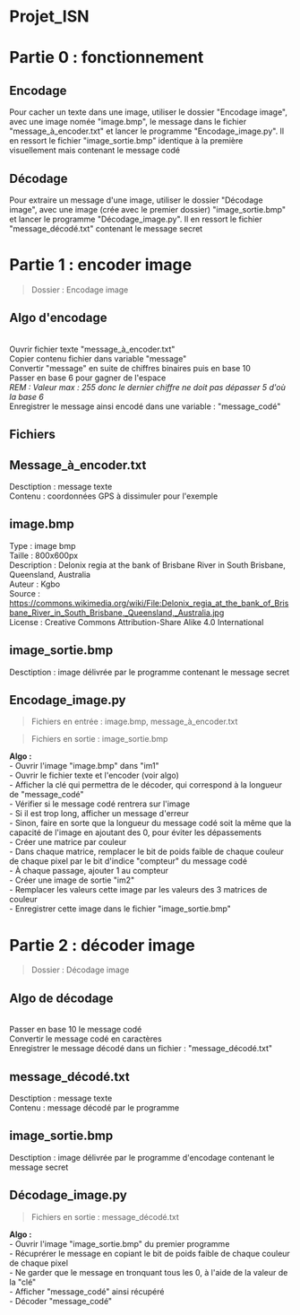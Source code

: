 # Projet_ISN
 
Partie 0 : fonctionnement
=
Encodage
-
<p> Pour cacher un texte dans une image, utiliser le dossier "Encodage image", avec une image nomée "image.bmp", le message dans le fichier "message_à_encoder.txt" et
lancer le programme "Encodage_image.py". Il en ressort le fichier "image_sortie.bmp" identique à la première visuellement mais contenant le message codé </p>

Décodage
-
<p> Pour extraire un message d'une image, utiliser le dossier "Décodage image", avec une image (crée avec le premier dossier) "image_sortie.bmp" et lancer le programme
"Décodage_image.py". Il en ressort le fichier "message_décodé.txt" contenant le message secret </p>

Partie 1 : encoder image
=
<blockquote> Dossier : Encodage image </blockquote>  

Algo d'encodage
-
</br> Ouvrir fichier texte "message_à_encoder.txt"
</br> Copier contenu fichier dans variable "message"
</br> Convertir "message" en suite de chiffres binaires puis en base 10
</br> Passer en base 6 pour gagner de l'espace
</br> <em> REM : Valeur max : 255 donc le dernier chiffre ne doit pas dépasser 5 d'où la base 6 </em>
</br> Enregistrer le message ainsi encodé dans une variable : "message_codé"

Fichiers
-
Message_à_encoder.txt
-
Desctiption : message texte  
Contenu : coordonnées GPS à dissimuler pour l'exemple

image.bmp
-
Type : image bmp  
Taille : 800x600px  
Description	: Delonix regia at the bank of Brisbane River in South Brisbane, Queensland, Australia  
Auteur : Kgbo  
Source : <https://commons.wikimedia.org/wiki/File:Delonix_regia_at_the_bank_of_Brisbane_River_in_South_Brisbane,_Queensland,_Australia.jpg>  
License : Creative Commons Attribution-Share Alike 4.0 International  

image_sortie.bmp
-
Desctiption : image délivrée par le programme contenant le message secret

Encodage_image.py
-
<blockquote> Fichiers en entrée : image.bmp, message_à_encoder.txt </blockquote>  
<blockquote> Fichiers en sortie : image_sortie.bmp </blockquote>  
<strong> Algo : </strong>
</br> - Ouvrir l'image "image.bmp" dans "im1"
</br> - Ouvrir le fichier texte et l'encoder (voir algo)
</br> - Afficher la clé qui permettra de le décoder, qui correspond à la longueur de "message_codé"
</br> - Vérifier si le message codé rentrera sur l'image
</br> - Si il est trop long, afficher un message d'erreur
</br> - Sinon, faire en sorte que la longueur du message codé soit la même que la capacité de l'image en ajoutant des 0, pour éviter les dépassements
</br> - Créer une matrice par couleur
</br> - Dans chaque matrice, remplacer le bit de poids faible de chaque couleur de chaque pixel par le bit d'indice "compteur" du message codé
</br> - À chaque passage, ajouter 1 au compteur
</br> - Créer une image de sortie "im2"
</br> - Remplacer les valeurs cette image par les valeurs des 3 matrices de couleur
</br> - Enregistrer cette image dans le fichier "image_sortie.bmp"

Partie 2 : décoder image
=

<blockquote> Dossier : Décodage image </blockquote>  

Algo de décodage
-
</br> Passer en base 10 le message codé
</br> Convertir le message codé en caractères
</br> Enregistrer le message décodé dans un fichier : "message_décodé.txt"

message_décodé.txt
-
Desctiption : message texte  
Contenu : message décodé par le programme

image_sortie.bmp
-
Desctiption : image délivrée par le programme d'encodage contenant le message secret

Décodage_image.py
-
<blockquote> Fichiers en sortie : message_décodé.txt </blockquote>  
<strong> Algo : </strong>
</br> - Ouvrir l'image "image_sortie.bmp" du premier programme
</br> - Récuprérer le message en copiant le bit de poids faible de chaque couleur de chaque pixel
</br> - Ne garder que le message en tronquant tous les 0, à l'aide de la valeur de la "clé"
</br> - Afficher "message_codé" ainsi récupéré
</br> - Décoder "message_codé"